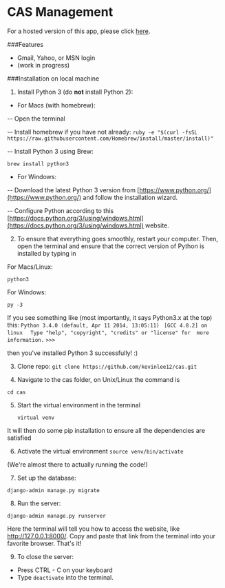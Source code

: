 CAS Management
===
For a hosted version of this app, please click [here](http://cas-codestig.rhcloud.com).

###Features

- Gmail, Yahoo, or MSN login
- (work in progress)

###Installation on local machine
1. Install Python 3 (do **not** install Python 2):

 - For Macs (with homebrew):

 -- Open the terminal

 -- Install homebrew if you have not already:
 `ruby -e "$(curl -fsSL https://raw.githubusercontent.com/Homebrew/install/master/install)"`

 -- Install Python 3 using Brew:

 `brew install python3`

 - For Windows:

 -- Download the latest Python 3 version from [https://www.python.org/](https://www.python.org/)
 and follow the installation wizard.

 -- Configure Python according to this [https://docs.python.org/3/using/windows.html](https://docs.python.org/3/using/windows.html) website.

2. To ensure that everything goes smoothly, restart your computer. Then, open the terminal and ensure that the correct version of Python is installed by typing in

 For Macs/Linux:

 `python3`

 For Windows:

 `py -3`

 If you see something like (most importantly, it says Python3.x at the top) this:
 `Python 3.4.0 (default, Apr 11 2014, 13:05:11) `
 `[GCC 4.8.2] on linux `
 ` Type "help", "copyright", "credits" or "license" for  more information.`
 `>>> `

 then you've installed Python 3 successfully! :)


3. Clone repo:
 `git clone https://github.com/kevinlee12/cas.git`

4. Navigate to the cas folder, on Unix/Linux the command is

 `cd cas`

5. Start the virtual environment in the terminal

   `virtual venv`

 It will then do some pip installation to ensure all the dependencies are satisfied

6. Activate the virtual environment
 `source venv/bin/activate`

 (We're almost there to actually running the code!)

7. Set up the database:

 `django-admin manage.py migrate`

8. Run the server:

 `django-admin manage.py runserver`

 Here the terminal will tell you how to access the website, like http://127.0.0.1:8000/. Copy and paste that link from the terminal into your favorite browser. That's it!

9. To close the server:
 - Press CTRL - C on your keyboard
 - Type `deactivate` into the terminal.
